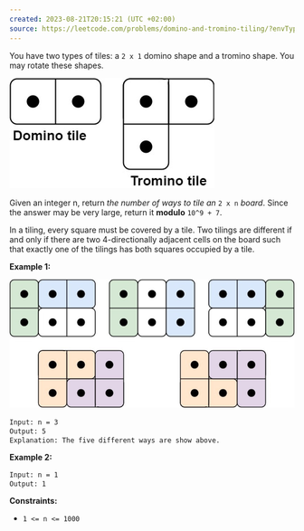 ```yaml
---
created: 2023-08-21T20:15:21 (UTC +02:00)
source: https://leetcode.com/problems/domino-and-tromino-tiling/?envType=study-plan-v2&envId=leetcode-75
---
```

You have two types of tiles: a `2 x 1` domino shape and a tromino shape. You may rotate these shapes.

![img.png](img.png)

Given an integer n, return _the number of ways to tile an_ `2 x n` _board_. Since the answer may be very large, return it **modulo** `10^9 + 7`.

In a tiling, every square must be covered by a tile. Two tilings are different if and only if there are two 4-directionally adjacent cells on the board such that exactly one of the tilings has both squares occupied by a tile.

**Example 1:**

![img_1.png](img_1.png)

```
Input: n = 3
Output: 5
Explanation: The five different ways are show above.

```

**Example 2:**

```
Input: n = 1
Output: 1

```

**Constraints:**

-   `1 <= n <= 1000`
